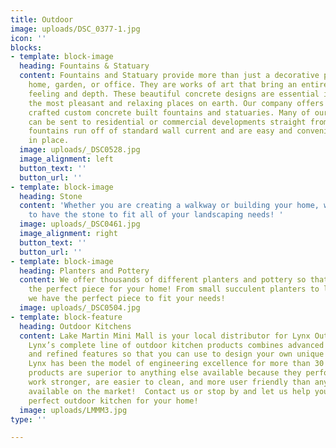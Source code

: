 ```yaml
---
title: Outdoor
image: uploads/DSC_0377-1.jpg
icon: ''
blocks:
- template: block-image
  heading: Fountains & Statuary
  content: Fountains and Statuary provide more than just a decorative piece for your
    home, garden, or office. They are works of art that bring an entire space new
    feeling and depth. These beautiful concrete designs are essential in creating
    the most pleasant and relaxing places on earth. Our company offers thousands of
    crafted custom concrete built fountains and statuaries. Many of our larger pieces
    can be sent to residential or commercial developments straight from the factories.  Our
    fountains run off of standard wall current and are easy and convenient to put
    in place.
  image: uploads/_DSC0528.jpg
  image_alignment: left
  button_text: ''
  button_url: ''
- template: block-image
  heading: Stone
  content: 'Whether you are creating a walkway or building your home, we are guaranteed
    to have the stone to fit all of your landscaping needs! '
  image: uploads/_DSC0461.jpg
  image_alignment: right
  button_text: ''
  button_url: ''
- template: block-image
  heading: Planters and Pottery
  content: We offer thousands of different planters and pottery so that you can find
    the perfect piece for your home! From small succulent planters to large urns,
    we have the perfect piece to fit your needs!
  image: uploads/_DSC0504.jpg
- template: block-feature
  heading: Outdoor Kitchens
  content: Lake Martin Mini Mall is your local distributor for Lynx Outdoor Kitchens.
    Lynx’s complete line of outdoor kitchen products combines advanced technologies
    and refined features so that you can use to design your own unique outdoor kitchen!
    Lynx has been the model of engineering excellence for more than 30 years. These
    products are superior to anything else available because they perform better,
    work stronger, are easier to clean, and more user friendly than anything else
    available on the market!  Contact us or stop by and let us help you design the
    perfect outdoor kitchen for your home!
  image: uploads/LMMM3.jpg
type: ''

---
```


